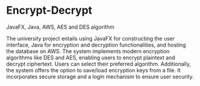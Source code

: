 # Encrypt-Decrypt
JavaFX, Java, AWS, AES and DES algorithm

The university project entails using JavaFX for constructing the user interface, Java for encryption and decryption functionalities, and hosting the database on AWS. The system implements modern encryption algorithms like DES and AES, enabling users to encrypt plaintext and decrypt ciphertext. Users can select their preferred algorithm. Additionally, the system offers the option to save/load encryption keys from a file. It incorporates secure storage and a login mechanism to ensure user security.
